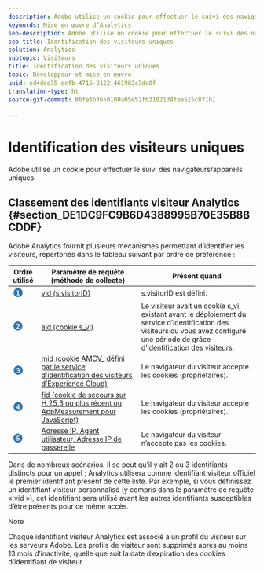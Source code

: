 ```yaml
---
description: Adobe utilise un cookie pour effectuer le suivi des navigateurs/appareils uniques.
keywords: Mise en œuvre d’Analytics
seo-description: Adobe utilise un cookie pour effectuer le suivi des navigateurs/appareils uniques.
seo-title: Identification des visiteurs uniques
solution: Analytics
subtopic: Visiteurs
title: Identification des visiteurs uniques
topic: Développeur et mise en œuvre
uuid: ed4dee75-ecfb-4715-8122-461983c7dd8f
translation-type: ht
source-git-commit: 86fe1b3650100a05e52fb2102134fee515c871b1

---
```



# Identification des visiteurs uniques

Adobe utilise un cookie pour effectuer le suivi des navigateurs/appareils uniques.

## Classement des identifiants visiteur Analytics {#section_DE1DC9FC9B6D4388995B70E35B8BCDDF}

Adobe Analytics fournit plusieurs mécanismes permettant d’identifier les visiteurs, répertoriés dans le tableau suivant par ordre de préférence :

| Ordre utilisé | Paramètre de requête (méthode de collecte) | Présent quand |
|---|---|---|
| ![](assets/step1_icon.png) | [vid (s.visitorID)](../../../implement/js-implementation/c-unique-visitors/visid-custom.md#concept_4A2000F4B6ED41E99CA6118A6D74ECE8) | s.visitorID est défini. |
| ![](assets/step2_icon.png) | [aid (cookie s_vi)](../../../implement/js-implementation/c-unique-visitors/visid-analytics.md#concept_74F6B4B9B2FA415AB5D029A1F8F099BC) | Le visiteur avait un cookie s_vi existant avant le déploiement du service d’identification des visiteurs ou vous avez configuré une période de grâce d’identification des visiteurs. |
| ![](assets/step3_icon.png) | [mid (cookie AMCV_ défini par le service d’identification des visiteurs d’Experience Cloud)](https://marketing.adobe.com/resources/help/fr_FR/mcvid/) | Le navigateur du visiteur accepte les cookies (propriétaires). |
| ![](assets/step4_icon.png) | [fid (cookie de secours sur H.25.3 ou plus récent ou AppMeasurement pour JavaScript)](../../../implement/js-implementation/c-unique-visitors/visid-fallback.md#concept_EBCBF9EB390E45A2BA20DB6BE931C505) | Le navigateur du visiteur accepte les cookies (propriétaires). |
| ![](assets/step5_icon.png) | [Adresse IP, Agent utilisateur, Adresse IP de passerelle](../../../implement/js-implementation/c-unique-visitors/visid-fallback.md#section_104819D74C594ECE879144FCC5DEF4BF) | Le navigateur du visiteur n’accepte pas les cookies. |

Dans de nombreux scénarios, il se peut qu’il y ait 2 ou 3 identifiants distincts pour un appel ; Analytics utilisera comme identifiant visiteur officiel le premier identifiant présent de cette liste. Par exemple, si vous définissez un identifiant visiteur personnalisé (y compris dans le paramètre de requête « vid »), cet identifiant sera utilisé avant les autres identifiants susceptibles d’être présents pour ce même accès.

>[!NOTE]
>
>Chaque identifiant visiteur Analytics est associé à un profil du visiteur sur les serveurs Adobe. Les profils de visiteur sont supprimés après au moins 13 mois d’inactivité, quelle que soit la date d’expiration des cookies d’identifiant de visiteur.
